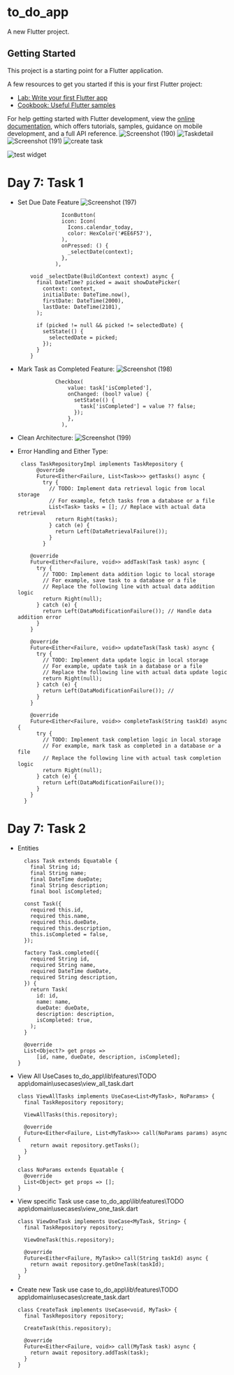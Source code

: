 # to_do_app

A new Flutter project.

## Getting Started

This project is a starting point for a Flutter application.

A few resources to get you started if this is your first Flutter project:

- [Lab: Write your first Flutter app](https://docs.flutter.dev/get-started/codelab)
- [Cookbook: Useful Flutter samples](https://docs.flutter.dev/cookbook)

For help getting started with Flutter development, view the
[online documentation](https://docs.flutter.dev/), which offers tutorials,
samples, guidance on mobile development, and a full API reference.
![Screenshot (190)](https://github.com/Abelabebe313/2023-project-phase-mobile-tasks/assets/88794322/2600eeae-457d-47f1-9d5e-ee6264eca733)
![Taskdetail](https://github.com/Abelabebe313/2023-project-phase-mobile-tasks/assets/88794322/91ab941b-39cf-4f3b-83df-379ce925b829)
![Screenshot (191)](https://github.com/Abelabebe313/2023-project-phase-mobile-tasks/assets/88794322/8abb4a7d-5c0e-4c16-b7da-e90763eee8f8)
![create task](https://github.com/Abelabebe313/2023-project-phase-mobile-tasks/assets/88794322/cf7b4e19-e6c6-4110-802b-fae37069cc98)

![test widget](https://github.com/Abelabebe313/2023-project-phase-mobile-tasks/assets/88794322/bfa1feb3-f4af-4ffb-a846-fc97b9cf1fd6)

# Day 7: Task 1
- Set Due Date Feature
  ![Screenshot (197)](https://github.com/Abelabebe313/2023-project-phase-mobile-tasks/assets/88794322/da10e965-b00a-43e5-9130-15ddca82f48c)

                    IconButton(
                    icon: Icon(
                      Icons.calendar_today,
                      color: HexColor('#EE6F57'),
                    ),
                    onPressed: () {
                      _selectDate(context);
                    },
                  ),
  
          void _selectDate(BuildContext context) async {
            final DateTime? picked = await showDatePicker(
              context: context,
              initialDate: DateTime.now(),
              firstDate: DateTime(2000),
              lastDate: DateTime(2101),
            );
        
            if (picked != null && picked != selectedDate) {
              setState(() {
                selectedDate = picked;
              });
            }
          }
- Mark Task as Completed Feature:
  ![Screenshot (198)](https://github.com/Abelabebe313/2023-project-phase-mobile-tasks/assets/88794322/894709b5-b36f-4f42-b482-9c9cbf698364)

                  Checkbox(
                      value: task['isCompleted'],
                      onChanged: (bool? value) {
                        setState(() {
                          task['isCompleted'] = value ?? false;
                        });
                      },
                    ),
  
- Clean Architecture:
  ![Screenshot (199)](https://github.com/Abelabebe313/2023-project-phase-mobile-tasks/assets/88794322/6d98a72f-ab17-49db-b399-861b293e06dd)
  
- Error Handling and Either Type:

       class TaskRepositoryImpl implements TaskRepository {
            @override
            Future<Either<Failure, List<Task>>> getTasks() async {
              try {
                // TODO: Implement data retrieval logic from local storage
                // For example, fetch tasks from a database or a file
                List<Task> tasks = []; // Replace with actual data retrieval
                  return Right(tasks);
                } catch (e) {
                  return Left(DataRetrievalFailure());
                }
              }
        
          @override
          Future<Either<Failure, void>> addTask(Task task) async {
            try {
              // TODO: Implement data addition logic to local storage
              // For example, save task to a database or a file
              // Replace the following line with actual data addition logic
              return Right(null);
            } catch (e) {
              return Left(DataModificationFailure()); // Handle data addition error
            }
          }
        
          @override
          Future<Either<Failure, void>> updateTask(Task task) async {
            try {
              // TODO: Implement data update logic in local storage
              // For example, update task in a database or a file
              // Replace the following line with actual data update logic
              return Right(null);
            } catch (e) {
              return Left(DataModificationFailure()); //
            }
          }
        
          @override
          Future<Either<Failure, void>> completeTask(String taskId) async {
            try {
              // TODO: Implement task completion logic in local storage
              // For example, mark task as completed in a database or a file
              // Replace the following line with actual task completion logic
              return Right(null);
            } catch (e) {
              return Left(DataModificationFailure());
            }
          }
        }
# Day 7: Task 2
  - Entities
        
          class Task extends Equatable {
            final String id;
            final String name;
            final DateTime dueDate;
            final String description;
            final bool isCompleted;
            
          const Task({
            required this.id,
            required this.name,
            required this.dueDate,
            required this.description,
            this.isCompleted = false,
          });
        
          factory Task.completed({
            required String id,
            required String name,
            required DateTime dueDate,
            required String description,
          }) {
            return Task(
              id: id,
              name: name,
              dueDate: dueDate,
              description: description,
              isCompleted: true,
            );
          }
        
          @override
          List<Object?> get props =>
              [id, name, dueDate, description, isCompleted];
        }

  - View All UseCases
      to_do_app\lib\features\TODO app\domain\usecases\view_all_task.dart
    
        class ViewAllTasks implements UseCase<List<MyTask>, NoParams> {
          final TaskRepository repository;
          
          ViewAllTasks(this.repository);
        
          @override
          Future<Either<Failure, List<MyTask>>> call(NoParams params) async {
            return await repository.getTasks();
          }
        }
        
        class NoParams extends Equatable {
          @override
          List<Object> get props => [];
        }
  - View specific Task use case
        to_do_app\lib\features\TODO app\domain\usecases\view_one_task.dart

        class ViewOneTask implements UseCase<MyTask, String> {
          final TaskRepository repository;
        
          ViewOneTask(this.repository);
        
          @override
          Future<Either<Failure, MyTask>> call(String taskId) async {
            return await repository.getOneTask(taskId);
          }
        }
  - Create new Task use case
       to_do_app\lib\features\TODO app\domain\usecases\create_task.dart
    
        class CreateTask implements UseCase<void, MyTask> {
          final TaskRepository repository;
        
          CreateTask(this.repository);
        
          @override
          Future<Either<Failure, void>> call(MyTask task) async {
            return await repository.addTask(task);
          }
        }


  
